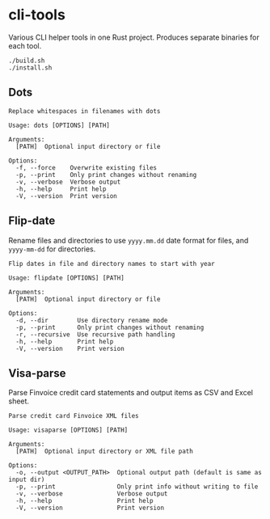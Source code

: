 # cli-tools

Various CLI helper tools in one Rust project.
Produces separate binaries for each tool.

```shell
./build.sh
./install.sh
```

## Dots

```console
Replace whitespaces in filenames with dots

Usage: dots [OPTIONS] [PATH]

Arguments:
  [PATH]  Optional input directory or file

Options:
  -f, --force    Overwrite existing files
  -p, --print    Only print changes without renaming
  -v, --verbose  Verbose output
  -h, --help     Print help
  -V, --version  Print version
```

## Flip-date

Rename files and directories to use `yyyy.mm.dd` date format for files,
and `yyyy-mm-dd` for directories.

```console
Flip dates in file and directory names to start with year

Usage: flipdate [OPTIONS] [PATH]

Arguments:
  [PATH]  Optional input directory or file

Options:
  -d, --dir        Use directory rename mode
  -p, --print      Only print changes without renaming
  -r, --recursive  Use recursive path handling
  -h, --help       Print help
  -V, --version    Print version
```

## Visa-parse

Parse Finvoice credit card statements and output items as CSV and Excel sheet.

```console
Parse credit card Finvoice XML files

Usage: visaparse [OPTIONS] [PATH]

Arguments:
  [PATH]  Optional input directory or XML file path

Options:
  -o, --output <OUTPUT_PATH>  Optional output path (default is same as input dir)
  -p, --print                 Only print info without writing to file
  -v, --verbose               Verbose output
  -h, --help                  Print help
  -V, --version               Print version
```
